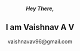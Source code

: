 
<div class="media-body" style="text-align: center;">
            <h5>Hey There,</h5>
            <h2 class="account-heading">I am Vaishnav A V</h2>
            <p class="text-secondary">vaishnavav96@gmail.com</p>
            <a href="https://www.instagram.com/vaishnavav99/"><i class="fa fa-instagram"></i></a> &nbsp;&nbsp;
            <a href="https://github.com/vaishnavav99"> <i class="fa fa-github"></i></a>&nbsp;&nbsp;
            <a href="https://www.linkedin.com/in/vaishnav-a-v-6b95b215b/"><i class="fa fa-linkedin"></i></a>
</div>
